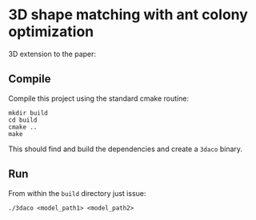 # 3D shape matching with ant colony optimization

3D extension to the paper:

## Compile

Compile this project using the standard cmake routine:

    mkdir build
    cd build
    cmake ..
    make

This should find and build the dependencies and create a `3daco` binary.

## Run

From within the `build` directory just issue:

    ./3daco <model_path1> <model_path2>

